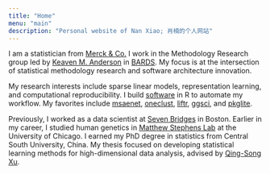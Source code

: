 ```yaml
---
title: "Home"
menu: "main"
description: "Personal website of Nan Xiao; 肖楠的个人网站"
---
```


I am a statistician from [Merck & Co.](https://www.merck.com/)
I work in the Methodology Research group led by
[Keaven M. Anderson](https://keaven.github.io/) in
[BARDS](https://jobs.merck.com/bards).
My focus is at the intersection of statistical methodology research
and software architecture innovation.

My research interests include sparse linear models,
representation learning, and computational reproducibility.
I build [software](https://nanx.me/software/) in R to automate my workflow.
My favorites include
[msaenet](https://nanx.me/msaenet/),
[oneclust](https://nanx.me/oneclust/),
[liftr](https://liftr.me/),
[ggsci](https://nanx.me/ggsci/),
and
[pkglite](https://merck.github.io/pkglite/).

Previously, I worked as a data scientist at
[Seven Bridges](https://www.sevenbridges.com/) in Boston.
Earlier in my career, I studied human genetics in
[Matthew Stephens Lab](https://stephenslab.uchicago.edu/)
at the University of Chicago.
I earned my PhD degree in statistics from Central South University, China.
My thesis focused on developing statistical learning methods for
high-dimensional data analysis, advised by
[Qing-Song Xu](https://scholar.google.com/citations?user=b98MXiYAAAAJ&hl=en).
